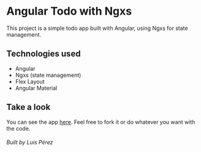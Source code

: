 # Angular Todo with Ngxs

This project is a simple todo app built with Angular, using Ngxs for state management.

## Technologies used
* Angular
* Ngxs (state management)
* Flex Layout
* Angular Material

## Take a look
You can see the app [here](https://gd-simple-todos.firebaseapp.com/).
Feel free to fork it or do whatever you want with the code.

###### *Built by Luis Pérez*
